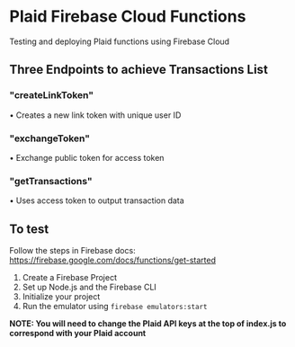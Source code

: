 # Plaid Firebase Cloud Functions
Testing and deploying Plaid functions using Firebase Cloud

## Three Endpoints to achieve Transactions List

### "createLinkToken"
• Creates a new link token with unique user ID

### "exchangeToken"
• Exchange public token for access token

### "getTransactions"
• Uses access token to output transaction data


## To test

Follow the steps in Firebase docs:
https://firebase.google.com/docs/functions/get-started

1. Create a Firebase Project
2. Set up Node.js and the Firebase CLI
3. Initialize your project
4. Run the emulator using ```firebase emulators:start```

**NOTE: You will need to change the Plaid API keys at the top of index.js to correspond with your Plaid account**
